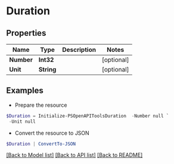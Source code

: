 # Duration
## Properties

Name | Type | Description | Notes
------------ | ------------- | ------------- | -------------
**Number** | **Int32** |  | [optional] 
**Unit** | **String** |  | [optional] 

## Examples

- Prepare the resource
```powershell
$Duration = Initialize-PSOpenAPIToolsDuration  -Number null `
 -Unit null
```

- Convert the resource to JSON
```powershell
$Duration | ConvertTo-JSON
```

[[Back to Model list]](../README.md#documentation-for-models) [[Back to API list]](../README.md#documentation-for-api-endpoints) [[Back to README]](../README.md)

